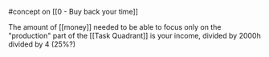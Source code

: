 #concept on [[0 - Buy back your time]]

The amount of [[money]] needed to be able to focus only on the "production" part of the [[Task Quadrant]] is your income, divided by 2000h divided by 4 (25%?)